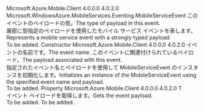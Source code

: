 <Type Name="MobileServiceEvent&lt;T&gt;" FullName="Microsoft.WindowsAzure.MobileServices.Eventing.MobileServiceEvent&lt;T&gt;">
  <TypeSignature Language="C#" Value="public class MobileServiceEvent&lt;T&gt; : Microsoft.WindowsAzure.MobileServices.Eventing.MobileServiceEvent" />
  <TypeSignature Language="ILAsm" Value=".class public auto ansi beforefieldinit MobileServiceEvent`1&lt;T&gt; extends Microsoft.WindowsAzure.MobileServices.Eventing.MobileServiceEvent" />
  <TypeSignature Language="DocId" Value="T:Microsoft.WindowsAzure.MobileServices.Eventing.MobileServiceEvent`1" />
  <TypeSignature Language="VB.NET" Value="Public Class MobileServiceEvent(Of T)&#xA;Inherits MobileServiceEvent" />
  <TypeSignature Language="F#" Value="type MobileServiceEvent&lt;'T&gt; = class&#xA;    inherit MobileServiceEvent" />
  <AssemblyInfo>
    <AssemblyName>Microsoft.Azure.Mobile.Client</AssemblyName>
    <AssemblyVersion>4.0.0.0</AssemblyVersion>
    <AssemblyVersion>4.0.2.0</AssemblyVersion>
  </AssemblyInfo>
  <TypeParameters>
    <TypeParameter Name="T" />
  </TypeParameters>
  <Base>
    <BaseTypeName>Microsoft.WindowsAzure.MobileServices.Eventing.MobileServiceEvent</BaseTypeName>
  </Base>
  <Interfaces />
  <Docs>
    <typeparam name="T"><span data-ttu-id="c8608-101">このイベントのペイロードの型。</span><span class="sxs-lookup"><span data-stu-id="c8608-101">The type of payload in this event.</span></span></typeparam>
    <summary>
            <span data-ttu-id="c8608-102">厳密に型指定のペイロードを使用したモバイル サービス イベントを表します。</span><span class="sxs-lookup"><span data-stu-id="c8608-102">Represents a mobile service event with a strongly typed payload.</span></span>
            </summary>
    <remarks>To be added.</remarks>
  </Docs>
  <Members>
    <Member MemberName=".ctor">
      <MemberSignature Language="C#" Value="public MobileServiceEvent (string name, T payload);" />
      <MemberSignature Language="ILAsm" Value=".method public hidebysig specialname rtspecialname instance void .ctor(string name, !T payload) cil managed" />
      <MemberSignature Language="DocId" Value="M:Microsoft.WindowsAzure.MobileServices.Eventing.MobileServiceEvent`1.#ctor(System.String,`0)" />
      <MemberSignature Language="VB.NET" Value="Public Sub New (name As String, payload As T)" />
      <MemberSignature Language="F#" Value="new Microsoft.WindowsAzure.MobileServices.Eventing.MobileServiceEvent&lt;'T&gt; : string * 'T -&gt; Microsoft.WindowsAzure.MobileServices.Eventing.MobileServiceEvent&lt;'T&gt;" Usage="new Microsoft.WindowsAzure.MobileServices.Eventing.MobileServiceEvent&lt;'T&gt; (name, payload)" />
      <MemberType>Constructor</MemberType>
      <AssemblyInfo>
        <AssemblyName>Microsoft.Azure.Mobile.Client</AssemblyName>
        <AssemblyVersion>4.0.0.0</AssemblyVersion>
        <AssemblyVersion>4.0.2.0</AssemblyVersion>
      </AssemblyInfo>
      <Parameters>
        <Parameter Name="name" Type="System.String" />
        <Parameter Name="payload" Type="T" />
      </Parameters>
      <Docs>
        <param name="name"><span data-ttu-id="c8608-103">イベントの名前です。</span><span class="sxs-lookup"><span data-stu-id="c8608-103">The event name.</span></span></param>
        <param name="payload"><span data-ttu-id="c8608-104">このイベントに関連付けられているペイロード。</span><span class="sxs-lookup"><span data-stu-id="c8608-104">The payload associated with this event.</span></span></param>
        <summary>
            <span data-ttu-id="c8608-105">指定されたイベント名とペイロードを使用して MobileServiceEvent のインスタンスを初期化します。</span><span class="sxs-lookup"><span data-stu-id="c8608-105">Initializes an instance of the MobileServiceEvent using the specified event name and payload.</span></span>
            </summary>
        <remarks>To be added.</remarks>
      </Docs>
    </Member>
    <Member MemberName="Payload">
      <MemberSignature Language="C#" Value="public T Payload { get; }" />
      <MemberSignature Language="ILAsm" Value=".property instance !T Payload" />
      <MemberSignature Language="DocId" Value="P:Microsoft.WindowsAzure.MobileServices.Eventing.MobileServiceEvent`1.Payload" />
      <MemberSignature Language="VB.NET" Value="Public ReadOnly Property Payload As T" />
      <MemberSignature Language="F#" Value="member this.Payload : 'T" Usage="Microsoft.WindowsAzure.MobileServices.Eventing.MobileServiceEvent&lt;'T&gt;.Payload" />
      <MemberType>Property</MemberType>
      <AssemblyInfo>
        <AssemblyName>Microsoft.Azure.Mobile.Client</AssemblyName>
        <AssemblyVersion>4.0.0.0</AssemblyVersion>
        <AssemblyVersion>4.0.2.0</AssemblyVersion>
      </AssemblyInfo>
      <ReturnValue>
        <ReturnType>T</ReturnType>
      </ReturnValue>
      <Docs>
        <summary>
            <span data-ttu-id="c8608-106">イベント ペイロードを取得します。</span><span class="sxs-lookup"><span data-stu-id="c8608-106">Gets the event payload.</span></span>
            </summary>
        <value>To be added.</value>
        <remarks>To be added.</remarks>
      </Docs>
    </Member>
  </Members>
</Type>